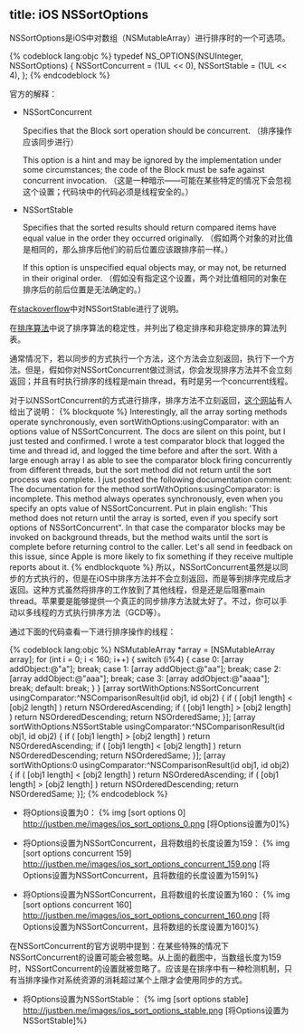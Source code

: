 title: iOS NSSortOptions
---
NSSortOptions是iOS中对数组（NSMutableArray）进行排序时的一个可选项。

{% codeblock lang:objc %}
typedef NS_OPTIONS(NSUInteger, NSSortOptions) {
    NSSortConcurrent = (1UL << 0),
    NSSortStable = (1UL << 4),
};
{% endcodeblock %}

官方的解释：

- NSSortConcurrent

	Specifies that the Block sort operation should be concurrent.
	（排序操作应该同步进行）

	This option is a hint and may be ignored by the implementation under some circumstances; the code of the Block must be safe against concurrent invocation.
	（这是一种暗示——可能在某些特定的情况下会忽视这个设置；代码块中的代码必须是线程安全的。）

- NSSortStable

	Specifies that the sorted results should return compared items have equal value in the order they occurred originally.
	（假如两个对象的对比值是相同的，那么排序后他们的前后位置应该跟排序前一样。）

	If this option is unspecified equal objects may, or may not, be returned in their original order.
	（假如没有指定这个设置，两个对比值相同的对象在排序后的前后位置是无法确定的。）


在[stackoverflow](http://stackoverflow.com/questions/9794957/documentation-for-nssortstable-is-ungrammatical-what-is-it-trying-to-say)中对NSSortStable进行了说明。

在[排序算法](https://zh.wikipedia.org/wiki/%E6%8E%92%E5%BA%8F%E7%AE%97%E6%B3%95)中说了排序算法的稳定性，并列出了稳定排序和非稳定排序的算法列表。


通常情况下，若以同步的方式执行一个方法，这个方法会立刻返回，执行下一个方法。但是，假如你对NSSortConcurrent做过测试，你会发现排序方法并不会立刻返回；并且有时执行排序的线程是main thread，有时是另一个concurrent线程。

对于以NSSortConcurrent的方式进行排序，排序方法不立刻返回，[这个网站](http://q2a.science/ios-determine-when-nsmutablearray-sortusingcomparator-is-complete-i607576.htm)有人给出了说明：
{% blockquote %}
Interestingly, all the array sorting methods operate synchronously, even sortWithOptions:usingComparator: with an options value of NSSortConcurrent.
The docs are silent on this point, but I just tested and confirmed. I wrote a test comparator block that logged the time and thread id, and logged the time before and after the sort. With a large enough array I as able to see the comparator block firing concurrently from different threads, but the sort method did not return until the sort process was complete.
I just posted the following documentation comment:
The documentation for the method sortWithOptions:usingComparator: is incomplete.
This method always operates synchronously, even when you specify an opts value of NSSortConcurrent.
Put in plain english: 'This method does not return until the array is sorted, even if you specify sort options of NSSortConcurrent". In that case the comparator blocks may be invoked on background threads, but the method waits until the sort is complete before returning control to the caller.
Let's all send in feedback on this issue, since Apple is more likely to fix something if they receive multiple reports about it.
{% endblockquote %}
所以，NSSortConcurrent虽然是以同步的方式执行的，但是在iOS中排序方法并不会立刻返回，而是等到排序完成后才返回。这种方式虽然将排序的工作放到了其他线程，但是还是后阻塞main thread。苹果要是能够提供一个真正的同步排序方法就太好了。不过，你可以手动以多线程的方式执行排序方法（GCD等）。


通过下面的代码查看一下进行排序操作的线程：

{% codeblock lang:objc %}
    NSMutableArray *array = [NSMutableArray array];
    for (int i = 0; i < 160; i++) {
        switch (i%4) {
            case 0:
                [array addObject:@"a"];
                break;
            case 1:
                [array addObject:@"aa"];
                break;
            case 2:
                [array addObject:@"aaa"];
                break;
            case 3:
                [array addObject:@"aaaa"];
                break;
            default:
                break;
        }
    }
    [array sortWithOptions:NSSortConcurrent usingComparator:^NSComparisonResult(id obj1, id obj2) {
        if ( [obj1 length] < [obj2 length] )
            return NSOrderedAscending;
        if ( [obj1 length] > [obj2 length] )
            return NSOrderedDescending;
        return NSOrderedSame;
    }];
    [array sortWithOptions:NSSortStable usingComparator:^NSComparisonResult(id obj1, id obj2) {
        if ( [obj1 length] > [obj2 length] )
            return NSOrderedAscending;
        if ( [obj1 length] < [obj2 length] )
            return NSOrderedDescending;
        return NSOrderedSame;
    }];
    [array sortWithOptions:0 usingComparator:^NSComparisonResult(id obj1, id obj2) {
        if ( [obj1 length] < [obj2 length] )
            return NSOrderedAscending;
        if ( [obj1 length] > [obj2 length] )
            return NSOrderedDescending;
        return NSOrderedSame;
    }];
{% endcodeblock %}

- 将Options设置为0：
{% img [sort options 0] http://justben.me/images/ios_sort_options_0.png [将Options设置为0]%}

- 将Options设置为NSSortConcurrent，且将数组的长度设置为159：
{% img [sort options concurrent 159] http://justben.me/images/ios_sort_options_concurrent_159.png [将Options设置为NSSortConcurrent，且将数组的长度设置为159]%}

- 将Options设置为NSSortConcurrent，且将数组的长度设置为160：
{% img [sort options concurrent 160] http://justben.me/images/ios_sort_options_concurrent_160.png [将Options设置为NSSortConcurrent，且将数组的长度设置为160]%}

在NSSortConcurrent的官方说明中提到：在某些特殊的情况下NSSortConcurrent的设置可能会被忽略。从上面的截图中，当数组长度为159时，NSSortConcurrent的设置就被忽略了。应该是在排序中有一种检测机制，只有当排序操作对系统资源的消耗超过某个上限才会使用同步的方式。

- 将Options设置为NSSortStable：
{% img [sort options stable] http://justben.me/images/ios_sort_options_stable.png [将Options设置为NSSortStable]%}

